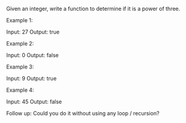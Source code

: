 Given an integer, write a function to determine if it is a power of three.

Example 1:


Input: 27
Output: true


Example 2:


Input: 0
Output: false

Example 3:


Input: 9
Output: true

Example 4:


Input: 45
Output: false

Follow up:
Could you do it without using any loop / recursion?
